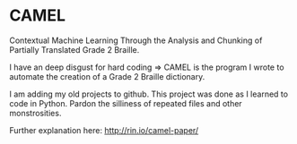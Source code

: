 CAMEL
=====
Contextual Machine Learning Through the Analysis and Chunking of Partially Translated Grade 2 Braille.

I have an deep disgust for hard coding ⇒ CAMEL is the program I wrote to automate the creation of a Grade 2 Braille dictionary.

I am adding my old projects to github. This project was done as I learned to code in Python. Pardon the silliness of repeated files and other monstrosities.

Further explanation here: http://rin.io/camel-paper/
